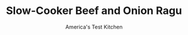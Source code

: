 ---
layout: ../../layouts/MarkdownPostLayout.astro
title: Slow-Cooker Beef and Onion Ragu
author: America's Test Kitchen
pubDate: 2023-03-15
description: "Onions are the surprising key to this dish’s rich flavor, but in the slow cooker, they misbehaved."
image_url: https://res.cloudinary.com/hksqkdlah/image/upload/ar_1:1,c_fill,dpr_2.0,f_auto,fl_lossy.progressive.strip_profile,g_faces:auto,q_auto:low,w_344/29734_sfs-slow-cooker-beef-and-onion-ragu-19
tags: ["Main Courses","Italian","Beef","Pasta","Slow Cooker"]
calories: 4485
protein: 27
carbohydrates: 56
fats: 
fiber: 4
ingredients: ["1 (1- to 1 1/4-pound), boneless beef chuck-eye roast, trimmed and cut into 1 1/2-inch pieces",", Salt and pepper","2 pounds, onions, chopped coarse","2 ounces, pancetta, chopped coarse","2 ounces, salami, chopped coarse","1 small, carrot, peeled and chopped","1 small, celery rib, chopped","1/3 cup, dry white wine","1/4 cup, extra-virgin olive oil, plus extra for drizzling","2 tablespoons, tomato paste","1 tablespoon, dried oregano","1 pound, rigatoni","2 ounces, Pecorino Romano cheese, grated (1 cup), plus extra for serving"]
serves: 8
time: "5 to 6 hours on high or 8 to 9 hours on low"
instructions: ["Sprinkle beef with 1 teaspoon salt and 1/2 teaspoon pepper. Transfer to slow cooker.","Pulse onions in food processor until finely minced, about 15 pulses, scraping down sides of bowl as needed. Transfer to large bowl and stir in 1/4 teaspoon salt. Cover and microwave for 5 minutes. Drain onions in fine-mesh strainer, pressing with rubber spatula to extract excess liquid. Return drained onions to now-empty bowl.","Process pancetta, salami, carrot, and celery in now-empty processor until ground to paste, about 45 seconds, scraping down sides of bowl as needed. Transfer pancetta mixture to bowl with onions. Stir wine, 1/3 cup water, 2 tablespoons oil, tomato paste, oregano, 3/4 teaspoon salt, and 1/2 teaspoon pepper into onion mixture until thoroughly combined.","Pour onion mixture over beef in slow cooker to cover. (Scrape sides of cooker with rubber spatula to remove any onion pieces.) Cover and cook until beef is fully tender, 5 to 6 hours on high or 8 to 9 hours on low.","Bring 4 quarts water to boil in large pot. Add pasta and 1 tablespoon salt and cook, stirring often, until al dente. Reserve 1/2 cup cooking water, then drain pasta.","Using potato masher, mash meat until coarsely shredded into bite-size pieces. Stir in Pecorino and remaining 2 tablespoons oil. Transfer pasta to slow cooker and stir to combine with sauce. Adjust consistency with reserved cooking water as needed. Season with salt and pepper to taste. Serve, drizzled with extra oil and sprinkled with extra Pecorino."]
nutrition: ["619 mg Potassium","407 mg Phosphorus","241 mg Calcium","2 mg Iron","67 mg Magnesium","689 mg Sodium","6 mg Zinc","24 g Fat","4 mg Niacin (B3)","12 g Monounsaturated","2 g Polyunsaturated","9 mg Vitamin C","68 mg Cholesterol","8 g Saturated","4 g Fiber","38 µg Folate (food)","7 g Sugars","12 µg Vitamin K","178 g Water","56 g Carbs","38 µg Folate equivalent (total)","27 g Protein","1 mg Vitamin E","1 µg Vitamin B12","76 µg Vitamin A","560 kcal Energy","4485 calories"]
notes: "In step 6, don’t be too forceful while mashing the meat; the action of stirring in the pasta will further break it down."
---